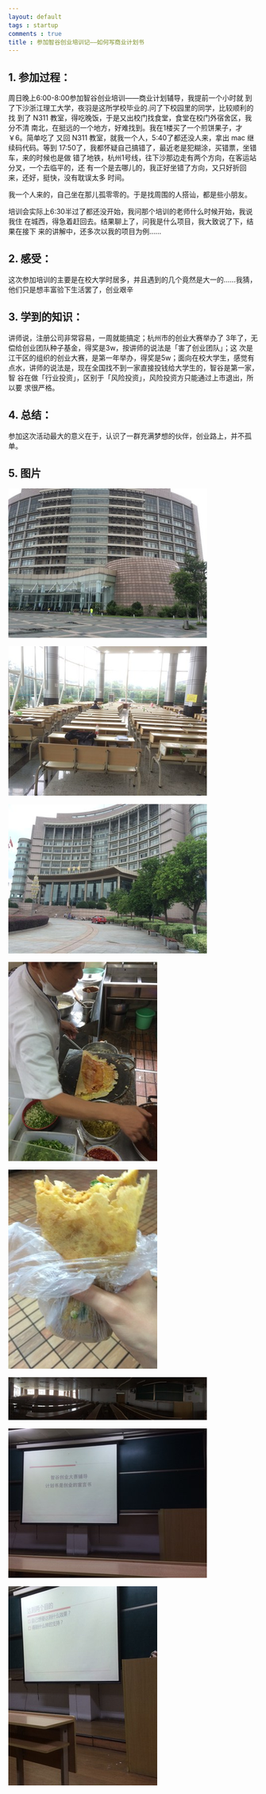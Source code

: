 ```yaml
---
layout: default
tags : startup
comments : true
title : 参加智谷创业培训记——如何写商业计划书
---
```



## 1. 参加过程：

周日晚上6:00-8:00参加智谷创业培训——商业计划辅导，我提前一个小时就
到了下沙浙江理工大学，夜羽是这所学校毕业的.问了下校园里的同学，比较顺利的找
到了 N311 教室，得吃晚饭，于是又出校门找食堂，食堂在校门外宿舍区，我分不清
南北，在挺远的一个地方，好难找到。我在1楼买了一个煎饼果子，才￥6。简单吃了
又回 N311 教室，就我一个人，5:40了都还没人来，拿出 mac 继续码代码。等到
17:50了，我都怀疑自己搞错了，最近老是犯糊涂，买错票，坐错车，来的时候也是做
错了地铁，杭州1号线，往下沙那边走有两个方向，在客运站分叉，一个去临平的，还
有一个是去哪儿的，我正好坐错了方向，又只好折回来，还好，挺快，没有耽误太多
时间。

我一个人来的，自己坐在那儿孤零零的。于是找周围的人搭讪，都是些小朋友。

培训会实际上6:30半过了都还没开始，我问那个培训的老师什么时候开始，我说我住
在城西，得急着赶回去。结果聊上了，问我是什么项目，我大致说了下，结果在接下
来的讲解中，还多次以我的项目为例……

## 2. 感受：

这次参加培训的主要是在校大学时居多，并且遇到的几个竟然是大一的……我猜，
他们只是想丰富验下生活罢了，创业艰辛

## 3. 学到的知识：

讲师说，注册公司非常容易，一周就能搞定；杭州市的创业大赛举办了
3年了，无偿给创业团队种子基金，得奖是3w，按讲师的说法是「害了创业团队」；这
次是江干区的组织的创业大赛，是第一年举办，得奖是5w；面向在校大学生，感觉有
点水，讲师的说法是，现在全国找不到一家直接投钱给大学生的，智谷是第一家，智
谷在做「行业投资」，区别于「风险投资」，风险投资方只能通过上市退出，所以要
求很严格。


## 4. 总结：
参加这次活动最大的意义在于，认识了一群充满梦想的伙伴，创业路上，并不孤单。


## 5. 图片


![1.jpg](/blog/images/2014-06-23-hangzhou-zhigu-train/1.jpg)

![2.jpg](/blog/images/2014-06-23-hangzhou-zhigu-train/2.jpg)

![3.jpg](/blog/images/2014-06-23-hangzhou-zhigu-train/3.jpg)

![4.jpg](/blog/images/2014-06-23-hangzhou-zhigu-train/4.jpg)

![5.jpg](/blog/images/2014-06-23-hangzhou-zhigu-train/5.jpg)

![6.jpg](/blog/images/2014-06-23-hangzhou-zhigu-train/6.jpg)

![7.jpg](/blog/images/2014-06-23-hangzhou-zhigu-train/7.jpg)

![8.jpg](/blog/images/2014-06-23-hangzhou-zhigu-train/8.jpg)
